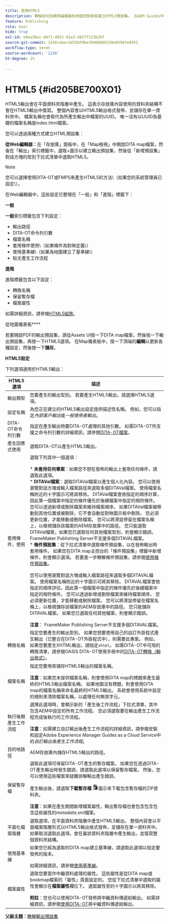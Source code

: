 ```yaml
---
title: 使用HTML5
description: 瞭解如何從網頁編輯器和地圖控制面板建立HTML5預設集。 在AEM Guides中設定HTML5輸出預設集。
feature: Publishing
role: User
hide: true
exl-id: e0ea38ac-84f1-4022-91e3-4827f123b26f
source-git-commit: 1426cdaecdd358f06e76908b09330e65997e8452
workflow-type: tm+mt
source-wordcount: '1226'
ht-degree: 1%

---
```


# HTML5 {#id205BE700XO1}

HTML5輸出會在平面資料夾階層中產生。 這表示存放庫內容使用的資料夾結構不會在HTML5輸出中復寫。 整個內容會以HTML5輸出格式發佈，並儲存在單一資料夾中。 檔案名稱也會取代為所產生輸出中檔案的UUID。 唯一沒有以UUID為基礎的檔案名稱是index.html檔案。

您可以透過兩種方式建立HTML預設集：

**從Web編輯器：**&#x200B;在「存放庫」面板中，在「Map檢視」中開啟DITA map檔案，然後在「輸出」索引標籤中，選取+圖示以建立輸出預設集，然後從「新增預設集」對話方塊的型別下拉式清單中選取HTML5。

>[!NOTE]
>
> 您可以選擇使用DITA-OT或FMPS來產生HTML5的方法\（如果您的系統管理員已設定\）。

在Web編輯器中，這些設定已整理在「一般」和「進階」標籤下：

**一般**

**一般**&#x200B;索引標籤包含下列設定：

- 輸出路徑
- DITA-OT命令列引數
- 檔案名稱
- 套用條件使用\（如果條件為對映定義\）
- 使用基準線\（如果為地圖建立了基準線\）
- 貼文產生工作流程

**進階**

進階標籤包含以下設定：

- 轉換名稱
- 保留暫存檔
- 檔案屬性

如需詳細資訊，請參閱[HTML5組態](#id231KJA00REJ)。

從地圖儀表板&#x200B;****

若要開啟PDF的輸出預設集，請從Assets UI按一下DITA map檔案，然後按一下輸出預設集，再按一下HTML5選項。 在Map儀表板中，按一下頂端的&#x200B;**編輯**&#x200B;以更新各種設定，然後按一下&#x200B;**儲存**。

**HTML5設定**

下列選項適用於HTML5輸出：

| HTML5選項 | 描述 |
| --- | --- |
| 輸出類型 | 您要產生的輸出型別。 若要產生HTML5輸出，請選擇HTML5選項。 |
| 設定名稱 | 為您正在建立的HTML5輸出設定提供描述性名稱。 例如，您可以指定&#x200B;_內部客戶輸出_&#x200B;或&#x200B;_一般使用者輸出_。 |
| DITA-OT命令列引數 | 指定在產生輸出時要DITA-OT處理的其他引數。 如需DITA-OT所支援之命令列引數的詳細資訊，請參閱[DITA-OT檔案](https://www.dita-ot.org/)。 |
| 產生回應式使用 | 選取DITA-OT以產生HTML5輸出。 |
| 套用條件，使用 | 選取下列其中一個選項： <br><br>* **未套用任何專案**：如果您不想在發佈的輸出上套用任何條件，請選取此選項。<br>* **DITAVal檔案**：選取DITAVal檔案以產生個人化內容。 您可以使用瀏覽對話方塊或輸入檔案路徑來選取多個DITAVal檔案。 使用檔案名稱附近的十字圖示可將其移除。 DITAVal檔案會依指定的順序計算，因此第一個檔案中指定的條件優先於後續檔案中指定的相符條件。 您可以透過新增或刪除檔案來維持檔案順序。 如果DITAVal檔案被移動到其他位置或被刪除，它不會自動從對映圖示板中刪除。 您必須更新位置，才能移動或刪除檔案。 您可以將滑鼠停留在檔案名稱上，以檢視儲存該檔案的AEM存放庫中的路徑。 您只能選取DITAVal檔案，如果您已選取任何其他檔案型別，則會顯示錯誤。 FrameMaker Publishing Server不支援多個DITAVAL檔案。<br>* **條件預設集**：從下拉式清單中選取條件預設集，以在發佈輸出時套用條件。 如果您在DITA map主控台的「條件預設集」標籤中新增條件，則會顯示選項。 若要進一步瞭解條件預設集，請參閱[使用條件預設集](generate-output-use-condition-presets.md#id1825FL004PN)。<br><br>您可以使用瀏覽對話方塊或輸入檔案路徑來選取多個DITAVAL檔案。 使用檔案名稱附近的十字圖示可將其移除。 DITAVAL檔案會依指定的順序評估，因此第一個檔案中指定的條件優先於後續檔案中指定的相符條件。 您可以透過新增或刪除檔案來維持檔案順序。 您必須更新位置，才能移動或刪除檔案。 您可以將滑鼠停留在檔案名稱上，以檢視儲存該檔案的AEM存放庫中的路徑。 您只能儲存DITAVAL檔案。 如果您已選取任何其他檔案，則會顯示錯誤。<br><br>**注意**： FrameMaker Publishing Server不支援多個DITAVAL檔案。 |
| 轉換名稱 | 指定您要產生的輸出型別。 如果您想要使用自己的自訂外掛程式產生輸出（已整合在DITA-OT外掛程式中），則需要此專案。 例如，如果您要產生XHTML輸出，請指定`xhtml`。 如需DITA-OT中可用的轉換清單，請參閱OASIS DITA-OT使用手冊中的[DITA-OT轉換（輸出格式）](http://www.dita-ot.org/2.3/user-guide/AvailableTransforms.html)。 |
| 檔案名稱 | 指定您要用來儲存HTML5輸出的檔案名稱。<br><br>**注意**：如果您未提供檔案名稱，則會使用DITA map的標題來產生最終的HTML5輸出檔案名稱。 如果地圖沒有標題，則會使用DITA map的檔案名稱來命名最終的HTML5輸出。 系統會使用系統中設定的規則來清除檔案名稱，以處理任何無效字元。 |
| 執行後期產生工作流程 | 選擇此選項時，會顯示新的「產生後工作流程」下拉式清單，其中包含AEM中設定的所有工作流程。 您必須選取要在輸出產生工作流程完成後執行的工作流程。<br><br>**注意**：如需建立自訂輸出後產生工作流程的詳細資訊，請參閱安裝和設定Adobe Experience Manager Guides as a Cloud Service中的&#x200B;_自訂輸出後產生工作流程_。 |
| 目的地路徑 | AEM存放庫內儲存HTML5輸出的路徑。 |
| 保留暫存檔 | 選取此選項可保留DITA-OT產生的暫存檔案。 如果您在透過DITA-OT產生輸出時發生錯誤，請選取此選項以保留暫存檔案。 然後，您可以使用這些檔案來疑難排解輸出產生錯誤。<br> <br>產生輸出後，請選取&#x200B;**下載暫存檔** ![下載暫存檔圖示](images/download-temp-files-icon.png)圖示來下載包含暫存檔的ZIP資料夾。<br><br> **注意**：如果在產生期間新增檔案屬性，輸出暫存檔也會包含包含包含這些屬性的&#x200B;*metadata.xml*&#x200B;檔案。 |
| 平面化檔案階層 | 選取選項，在平面資料夾階層中產生HTML5輸出。 整個內容會以平面檔案階層形式以HTML5輸出格式發佈，並儲存在單一資料夾中。 <br>如果取消選取此選項，會在巢狀資料夾階層中產生輸出，並復寫整個資料夾結構。 |
| 使用基準線 | 如果您已經為選取的DITA map建立基準線，請選取此選項以指定要發佈的版本。<br><br>如需詳細資訊，請參閱[使用基準線](generate-output-use-baseline-for-publishing.md#id1825FI0J0PF)。 |
| 檔案屬性 | 選取您要當作中繼資料處理的屬性。 這些屬性是從DITA map或bookmap檔案的「屬性」頁面設定的。 您從下拉式清單中選取的屬性會顯示在&#x200B;**檔案屬性**&#x200B;欄位下。 選取屬性旁的十字圖示以將其移除。 <br><br>**附註**：您也可以使用DITA-OT發佈將中繼資料傳遞給輸出。 如需詳細資訊，請參閱[使用DITA-OT](pass-metadata-dita-ot.md#id21BJ00QD0XA)將中繼資料傳遞給輸出。 |

**父級主題：**[&#x200B;瞭解輸出預設集](generate-output-understand-presets.md)
